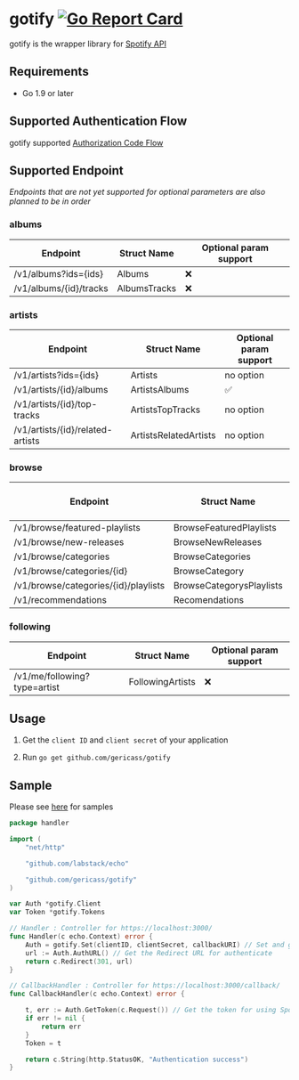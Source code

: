 # gotify [![Go Report Card](https://goreportcard.com/badge/github.com/gericass/gotify)](https://goreportcard.com/report/github.com/gericass/gotify)

gotify is the wrapper library for [Spotify API](https://developer.spotify.com/web-api/)

## Requirements

- Go 1.9 or later

## Supported Authentication Flow

gotify supported [Authorization Code Flow](https://developer.spotify.com/web-api/authorization-guide/#authorization_code_flow)


## Supported Endpoint

*Endpoints that are not yet supported for optional parameters are also planned to be in order*

### albums

| Endpoint                             | Struct Name               | Optional param support |
|--------------------------------------|---------------------------|------------------------|
| /v1/albums?ids={ids}                 | Albums                    | ❌                     |
| /v1/albums/{id}/tracks               | AlbumsTracks              | ❌                     |


### artists

| Endpoint                             | Struct Name               | Optional param support |
|--------------------------------------|---------------------------|------------------------|
| /v1/artists?ids={ids}                | Artists                   | no option              |
| /v1/artists/{id}/albums              | ArtistsAlbums             | ✅                     |
| /v1/artists/{id}/top-tracks          | ArtistsTopTracks          | no option              |
| /v1/artists/{id}/related-artists     | ArtistsRelatedArtists     | no option              |

### browse

| Endpoint                             | Struct Name               | Optional param support |
|--------------------------------------|---------------------------|------------------------|
| /v1/browse/featured-playlists        | BrowseFeaturedPlaylists   | ❌                     |
| /v1/browse/new-releases              | BrowseNewReleases         | ❌                     |
| /v1/browse/categories                | BrowseCategories          | ❌                     |
| /v1/browse/categories/{id}           | BrowseCategory            | ❌                     |
| /v1/browse/categories/{id}/playlists | BrowseCategorysPlaylists  | ❌                     |
| /v1/recommendations                  | Recomendations            | ❌                     |

### following

| Endpoint                             | Struct Name               | Optional param support |
|--------------------------------------|---------------------------|------------------------|
| /v1/me/following?type=artist         | FollowingArtists          | ❌                     |


## Usage

1. Get the `client ID` and `client secret` of your application

2. Run `go get github.com/gericass/gotify`

## Sample

Please see [here](https://github.com/gericass/gotifySample) for samples

```go
package handler

import (
	"net/http"

	"github.com/labstack/echo"

	"github.com/gericass/gotify"
)

var Auth *gotify.Client
var Token *gotify.Tokens

// Handler : Controller for https://localhost:3000/
func Handler(c echo.Context) error {
	Auth = gotify.Set(clientID, clientSecret, callbackURI) // Set and get the basic data for using Spotify API
	url := Auth.AuthURL() // Get the Redirect URL for authenticate
	return c.Redirect(301, url)
}

// CallbackHandler : Controller for https://localhost:3000/callback/
func CallbackHandler(c echo.Context) error {

	t, err := Auth.GetToken(c.Request()) // Get the token for using Spotify API
	if err != nil {
		return err
	}
	Token = t

	return c.String(http.StatusOK, "Authentication success")
}
```